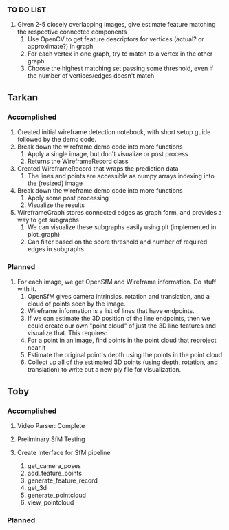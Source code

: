 ### TO DO LIST

1. Given 2-5 closely overlapping images, give estimate feature matching the respective connected components
    1. Use OpenCV to get feature descriptors for vertices (actual? or approximate?) in graph
    1. For each vertex in one graph, try to match to a vertex in the other graph
    1. Choose the highest matching set passing some threshold, even if the number of vertices/edges doesn't match

## Tarkan

### Accomplished

1. Created initial wireframe detection notebook, with short setup guide followed by the demo code.
1. Break down the wireframe demo code into more functions
    1. Apply a single image, but don't visualize or post process
    2. Returns the WireframeRecord class
2. Created WireframeRecord that wraps the prediction data
    1. The lines and points are accessible as numpy arrays indexing into the (resized) image
1. Break down the wireframe demo code into more functions
    1. Apply some post processing
    2. Visualize the results
1. WireframeGraph stores connected edges as graph form, and provides a way to get subgraphs
    1. We can visualize these subgraphs easily using plt (implemented in plot\_graph)
    2. Can filter based on the score threshold and number of required edges in subgraphs

### Planned

1. For each image, we get OpenSfM and Wireframe information. Do stuff with it.
    1. OpenSfM gives camera intrinsics, rotation and translation, and a cloud of points seen by the image.
    2. Wireframe information is a list of lines that have endpoints.
    3. If we can estimate the 3D position of the line endpoints, then we could create our own "point cloud" of just the 3D line features and visualize that. This requires:
    4. For a point in an image, find points in the point cloud that reproject near it
    5. Estimate the original point's depth using the points in the point cloud
    6. Collect up all of the estimated 3D points (using depth, rotation, and translation) to write out a new ply file for visualization.

## Toby

### Accomplished
1. Video Parser: Complete

1. Preliminary SfM Testing
2. Create Interface for SfM pipeline
    1. get_camera_poses
    2. add_feature_points
    3. generate_feature_record
    4. get_3d
    5. generate_pointcloud
    6. view_pointcloud
    
### Planned

